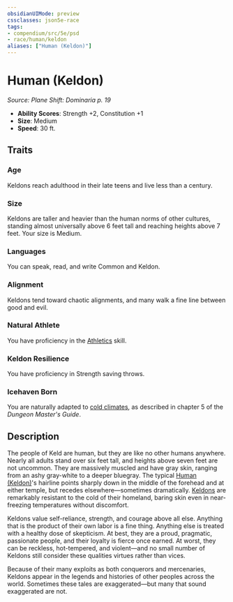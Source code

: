 ```yaml
---
obsidianUIMode: preview
cssclasses: json5e-race
tags:
- compendium/src/5e/psd
- race/human/keldon
aliases: ["Human (Keldon)"]
---
```

# Human (Keldon)
*Source: Plane Shift: Dominaria p. 19*  

- **Ability Scores**: Strength +2, Constitution +1
- **Size**: Medium
- **Speed**: 30 ft.

## Traits

### Age

Keldons reach adulthood in their late teens and live less than a century.

### Size

Keldons are taller and heavier than the human norms of other cultures, standing almost universally above 6 feet tall and reaching heights above 7 feet. Your size is Medium.

### Languages

You can speak, read, and write Common and Keldon.

### Alignment

Keldons tend toward chaotic alignments, and many walk a fine line between good and evil.

### Natural Athlete

You have proficiency in the [Athletics](Mechanics/Rules/skills.md#Athletics) skill.

### Keldon Resilience

You have proficiency in Strength saving throws.

### Icehaven Born

You are naturally adapted to [cold climates](Mechanics/traps-hazards/extreme-cold.md), as described in chapter 5 of the *Dungeon Master's Guide*.

## Description

The people of Keld are human, but they are like no other humans anywhere. Nearly all adults stand over six feet tall, and heights above seven feet are not uncommon. They are massively muscled and have gray skin, ranging from an ashy gray-white to a deeper bluegray. The typical [Human (Keldon)](Mechanics/races/human-keldon-psd.md)'s hairline points sharply down in the middle of the forehead and at either temple, but recedes elsewhere—sometimes dramatically. [Keldons](Mechanics/races/human-keldon-psd.md) are remarkably resistant to the cold of their homeland, baring skin even in near-freezing temperatures without discomfort.

Keldons value self-reliance, strength, and courage above all else. Anything that is the product of their own labor is a fine thing. Anything else is treated with a healthy dose of skepticism. At best, they are a proud, pragmatic, passionate people, and their loyalty is fierce once earned. At worst, they can be reckless, hot-tempered, and violent—and no small number of Keldons still consider these qualities virtues rather than vices.

Because of their many exploits as both conquerors and mercenaries, Keldons appear in the legends and histories of other peoples across the world. Sometimes these tales are exaggerated—but many that sound exaggerated are not.